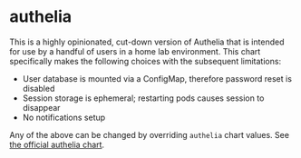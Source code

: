 # authelia
This is a highly opinionated, cut-down version of Authelia that is intended for use by a handful of users in a home lab environment.
This chart specifically makes the following choices with the subsequent limitations:

 - User database is mounted via a ConfigMap, therefore password reset is disabled
 - Session storage is ephemeral; restarting pods causes session to disappear
 - No notifications setup

Any of the above can be changed by overriding `authelia` chart values. See [the official authelia chart](https://github.com/authelia/chartrepo/tree/master/charts/authelia).
